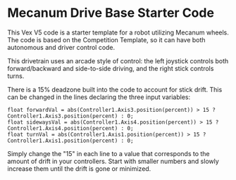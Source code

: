 # Mecanum Drive Base Starter Code

This Vex V5 code is a starter template for a robot utilizing Mecanum wheels. The code is based on the Competition Template, so it can have both autonomous and driver control code.

This drivetrain uses an arcade style of control: the left joystick controls both forward/backward and side-to-side driving, and the right stick controls turns.

There is a 15% deadzone built into the code to account for stick drift. This can be changed in the lines declaring the three input variables:

```
float forwardVal = abs(Controller1.Axis3.position(percent)) > 15 ? Controller1.Axis3.position(percent) : 0;
float sidewaysVal = abs(Controller1.Axis4.position(percent)) > 15 ? Controller1.Axis4.position(percent) : 0;
float turnVal = abs(Controller1.Axis1.position(percent)) > 15 ? Controller1.Axis1.position(percent) : 0;
```

Simply change the "15" in each line to a value that corresponds to the amount of drift in your controllers. Start with smaller numbers and slowly increase them until the drift is gone or minimized.

